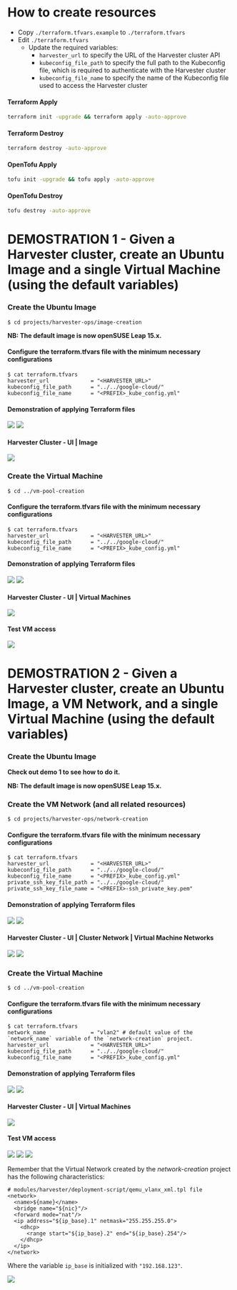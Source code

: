 # How to create resources

- Copy `./terraform.tfvars.example` to `./terraform.tfvars`
- Edit `./terraform.tfvars`
  - Update the required variables:
    - `harvester_url` to specify the URL of the Harvester cluster API
    - `kubeconfig_file_path` to specify the full path to the Kubeconfig file, which is required to authenticate with the Harvester cluster
    - `kubeconfig_file_name` to specify the name of the Kubeconfig file used to access the Harvester cluster

#### Terraform Apply

```bash
terraform init -upgrade && terraform apply -auto-approve
```

#### Terraform Destroy

```bash
terraform destroy -auto-approve
```

#### OpenTofu Apply

```bash
tofu init -upgrade && tofu apply -auto-approve
```

#### OpenTofu Destroy

```bash
tofu destroy -auto-approve
```

# DEMOSTRATION 1 - Given a Harvester cluster, create an Ubuntu Image and a single Virtual Machine (using the default variables)

### Create the Ubuntu Image

```console
$ cd projects/harvester-ops/image-creation
```

**NB: The default image is now openSUSE Leap 15.x.**

#### Configure the terraform.tfvars file with the minimum necessary configurations

```console
$ cat terraform.tfvars
harvester_url             = "<HARVESTER_URL>"
kubeconfig_file_path      = "../../google-cloud/"
kubeconfig_file_name      = "<PREFIX>_kube_config.yml"
```

#### Demonstration of applying Terraform files

![](../../../images/HARV_OPS_PROJ_README_21.png)
![](../../../images/HARV_OPS_PROJ_README_22.png)

#### Harvester Cluster - UI | Image

![](../../../images/HARV_OPS_PROJ_README_23.png)

### Create the Virtual Machine

```console
$ cd ../vm-pool-creation
```

#### Configure the terraform.tfvars file with the minimum necessary configurations

```console
$ cat terraform.tfvars
harvester_url             = "<HARVESTER_URL>"
kubeconfig_file_path      = "../../google-cloud/"
kubeconfig_file_name      = "<PREFIX>_kube_config.yml"
```

#### Demonstration of applying Terraform files

![](../../../images/HARV_OPS_PROJ_README_24.png)
![](../../../images/HARV_OPS_PROJ_README_25.png)

#### Harvester Cluster - UI | Virtual Machines

![](../../../images/HARV_OPS_PROJ_README_26.png)

#### Test VM access

![](../../../images/HARV_OPS_PROJ_README_27.png)

# DEMOSTRATION 2 - Given a Harvester cluster, create an Ubuntu Image, a VM Network, and a single Virtual Machine (using the default variables)

### Create the Ubuntu Image

**Check out demo 1 to see how to do it.**

**NB: The default image is now openSUSE Leap 15.x.**

### Create the VM Network (and all related resources)

```console
$ cd projects/harvester-ops/network-creation
```

#### Configure the terraform.tfvars file with the minimum necessary configurations

```console
$ cat terraform.tfvars
harvester_url             = "<HARVESTER_URL>"
kubeconfig_file_path      = "../../google-cloud/"
kubeconfig_file_name      = "<PREFIX>_kube_config.yml"
private_ssh_key_file_path = "../../google-cloud/"
private_ssh_key_file_name = "<PREFIX>-ssh_private_key.pem"
```

#### Demonstration of applying Terraform files

![](../../../images/HARV_OPS_PROJ_README_28.png)
![](../../../images/HARV_OPS_PROJ_README_29.png)

#### Harvester Cluster - UI | Cluster Network | Virtual Machine Networks

![](../../../images/HARV_OPS_PROJ_README_30.png)
![](../../../images/HARV_OPS_PROJ_README_31.png)

### Create the Virtual Machine

```console
$ cd ../vm-pool-creation
```

#### Configure the terraform.tfvars file with the minimum necessary configurations

```console
$ cat terraform.tfvars
network_name              = "vlan2" # default value of the `network_name` variable of the `network-creation` project.
harvester_url             = "<HARVESTER_URL>"
kubeconfig_file_path      = "../../google-cloud/"
kubeconfig_file_name      = "<PREFIX>_kube_config.yml"
```

#### Demonstration of applying Terraform files

![](../../../images/HARV_OPS_PROJ_README_32.png)
![](../../../images/HARV_OPS_PROJ_README_33.png)

#### Harvester Cluster - UI | Virtual Machines

![](../../../images/HARV_OPS_PROJ_README_34.png)

#### Test VM access

![](../../../images/HARV_OPS_PROJ_README_35.png)
![](../../../images/HARV_OPS_PROJ_README_36.png)
![](../../../images/HARV_OPS_PROJ_README_37.png)

Remember that the Virtual Network created by the *network-creation* project has the following characteristics:

```console
# modules/harvester/deployment-script/qemu_vlanx_xml.tpl file
<network>
  <name>${name}</name>
  <bridge name="${nic}"/>
  <forward mode="nat"/>
  <ip address="${ip_base}.1" netmask="255.255.255.0">
    <dhcp>
      <range start="${ip_base}.2" end="${ip_base}.254"/>
    </dhcp>
  </ip>
</network>
```

Where the variable `ip_base` is initialized with `"192.168.123"`.

![](../../../images/HARV_OPS_PROJ_README_38.png)
